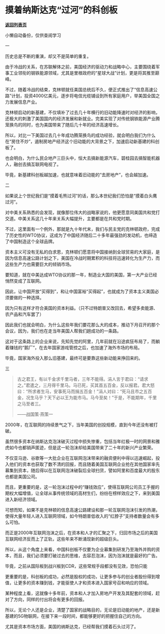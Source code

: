 # 摸着纳斯达克“过河”的科创板

[**返回列表页**](/gzh/政事堂2019)

小懒自动备份，仅供查阅学习

  

一

  

历史总是不断的重演，却又不是简单的重复。

  

由于冷战的关系，在苏联解体之前，美国经济的驱动力和战略中心，主要围绕着军事工业领衔的钢铁能源领域，尤其是里根政府的“星球大战”计划，更是将其推至巅峰。

  

不过，随着冷战的结束，克林顿就任美国总统后不久，便正式推出了“信息高速公路”计划，投资4000亿美元，逐步将电信光缆铺设到所有家庭用户，举美国全国之力发展信息产业。

  

克林顿启动的新基建，不仅填补了过去几十年横行的旧动能降速时对经济的影响，还极大的刺激了美国国内的经济发展和新就业。完美实现了对传统钢铁能源产业腾笼换鸟的同时，也为美国带来了随后几十年的经济高速增长。

  

所以，对比一下美国过去几十年成功腾笼换鸟的成功经验，就会明白我们为什么在“房住不炒”，遏制房地产经济这个旧动能的大背景之下，加速启动新基建的科创板了。

  

也会明白，为什么民企地产三巨头中，恒大去搞新能源汽车，碧桂园去搞智能机器人，融创去搞互联网电视了。

  

毕竟，新基建科创板越加速，也就意味着旧动能的“去房地产”，也会越加速。

  

  

二

  

如果说上个世纪我们是“摸着毛熊过河”的话，那么本世纪我们恐怕是“摸着白头鹰过河”。

  

对中美关系熟悉的会发现，就像那位伟大的战略家说的，他更愿意同美国共和党打交道。中美关系这几十年来关系大幅提升，主要都是在共和党时期。

  

不过，这里面有一个例外，那就是九十年代末，我们与民主党的克林顿政府，完成了历史性的WTO协议，这成为了中国经济随后二十多年最强劲的发动机，也缔造了中国制造这个全球品牌。

  

资本主义可没有无私的白求恩，克林顿们愿意将中国接纳到全球贸易的大家庭，是因为信息高速公路计划之下，美国在冷战时期累积的科技将迅速转化为生产力，而这些生产力也需要巨大的倾销市场。

  

要知道，就在中美达成WTO协议的那一年，制造业大国的美国，第一大产业已经悄然变成了互联网。

  

因此，让中国开放“买得到”，和让中国富裕“买得起”，也就成为了资本主义美国必须要做的一种选择。

  

因为只有这样才符合美国的资本利益。（只不过特朗普又改回去，希望多卖能源、农产品和汽车罢了）

  

因此我们也就会明白，为什么这些年我们要花那么大的成本，推动下月召开的那个会议，因为，我们也在走当年美国人帮我们趟成功的一条路。

  

这对于这条路上的企业来说，先知先觉的阿里，几年前就在沿途疯狂布局了，而躺着赚钱的“鹅厂”，在去年国家游戏管控之后，也加速了海外市场的布局。

  

毕竟，国家海外投入那么旧基建，最终可是要靠这些新动能来挣回来的。

  

  

三

  

>
> 古之君王，有以千金求千里马者，三年不能得。涓人言于君曰：“请求之。”君遣之，三月得千里马。马已死，买其首五百金，反以报君。君大怒曰：“所求者生马，安事死马而捐五百金！”涓人对曰：“死马且市之五百金，况生马乎？天下必以王为能市马。马今至矣！”于是，不能期年，千里之马至者三。
>
> ——战国策·燕策一

  

2000年，在互联网的持续景气之下，当年美国的创投规模，直到今年还没有被打破。

  

虽然很多资本在纳斯达克泡沫破灭过程中损失惨重，包括当年红极一时的网景和雅虎如今也都销声匿迹，但是这一轮泡沫却给美国带来了二十年的新兴产业繁荣。

  

不仅亚马逊、谷歌等一大批企业在互联网泡沫带来的融资便利中得以迅速崛起，投入他们的资本也获取了数不清的回报，而且随着美国互联网企业抢在其他国家率先募集到资本，随后得以在互联网泡沫破裂后全球扫货，譬如阿里和百度最大的股东也都是美国公司。

  

而且，更重要的是，这一轮泡沫过程中的“赚钱效应”，使得互联网公司员工手握的期权大幅增值，让全球从事传统领域的高材生们，纷纷在榜样效应之下，来到美国进入新经济领域。

  

可想而知，如果不是克林顿的信息高速公路建设和那一轮互联网泡沫引发的热潮，使得大量年轻人进入互联网领域，如今特朗普低收入的“红脖子”支持者数量会有多么可怕。

  

而正是2000年互联网泡沫之后，在资本和人才的汇聚之下，归回市场之后的美国互联网经济反而上了正轨，这些年来不断涌现新的超级巨头。

  

所以，从这个角度上来看，中国科创板不仅要为企业募集到研发乃至海外并购的资本，而且，我们必须要打破过去的思维，去容忍泡沫，因为泡沫就是最好的广告。

  

毕竟，之前从国际板到战兴板到CDR，这些常规手段都没有见效，恐怕只能

  

更重要的是，科创板的成功，必然是股权的成功，让更多参与的创业者股份得到增值，让更多的资本赚到钱，才能驱使人才和资本进入国家号召和响应的领域。

  

某种程度上看，这就像十多年前，资本和人才加入房地产开发及其配套的领域，赶对了方向，同样的付出将会有更多的回报。

  

所以，无论个人还是企业，清楚了国家的战略目的，无论是旧动能的地产，还是新基建的5G物联网，在接下来一段时间，都能够更好的把握住自己的方向。

  

尤其是资本市场方面，美国的纳斯达克，已经帮我们摸着石头过河了。

